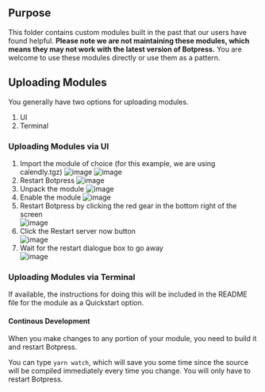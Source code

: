 ## Purpose
This folder contains custom modules built in the past that our users have found helpful. **Please note we are not maintaining these modules, which means they may not work with the latest version of Botpress.**
You are welcome to use these modules directly or use them as a pattern. 

## Uploading Modules
You generally have two options for uploading modules. 
1. UI
2. Terminal

### Uploading Modules via UI
1. Import the module of choice (for this example, we are using calendly.tgz) 
![image](https://user-images.githubusercontent.com/13484138/120817221-e9b0b300-c527-11eb-8b85-bd57c7258342.png)
![image](https://user-images.githubusercontent.com/28860442/128016920-fab85eff-b36c-4c7a-aa0c-491c3f0ea57d.png)
2. Restart Botpress
![image](https://user-images.githubusercontent.com/13484138/120817439-195fbb00-c528-11eb-9731-f289a8c398b7.png)
3. Unpack the module
![image](https://user-images.githubusercontent.com/28860442/128017785-a259adbb-7982-47b4-a7e8-79ccd7bd046a.png)
4. Enable the module
![image](https://user-images.githubusercontent.com/28860442/128017856-d48fd8df-0be1-4175-a754-e0603d4142af.png)
5. Restart Botpress by clicking the red gear in the bottom right of the screen<br>
![image](https://user-images.githubusercontent.com/104075132/209181112-49d0eb06-6419-4bb0-bbcf-3fda9c1d1ff4.png)
6. Click the Restart server now button<br>
![image](https://user-images.githubusercontent.com/104075132/209181396-5f457bbc-032e-48a7-8abb-a4897da733b9.png)
7. Wait for the restart dialogue box to go away<br>
![image](https://user-images.githubusercontent.com/104075132/209181686-256cc710-7fab-495e-a0e7-40e8d955df3d.png)



### Uploading Modules via Terminal
If available, the instructions for doing this will be included in the README file for the module as a Quickstart option. 

#### Continous Development
When you make changes to any portion of your module, you need to build it and restart Botpress.

You can type `yarn watch`, which will save you some time since the source will be compiled immediately every time you change. You will only have to restart Botpress.
